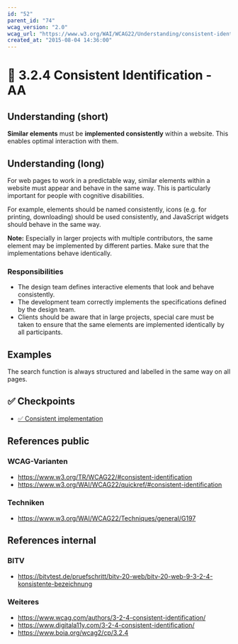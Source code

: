 ```yaml
---
id: "52"
parent_id: "74"
wcag_version: "2.0"
wcag_url: "https://www.w3.org/WAI/WCAG22/Understanding/consistent-identification.html"
created_at: "2015-08-04 14:36:00"
---
```


# 📜 3.2.4 Consistent Identification - AA

## Understanding (short)

**Similar elements** must be **implemented consistently** within a website. This enables optimal interaction with them.

## Understanding (long)

For web pages to work in a predictable way, similar elements within a website must appear and behave in the same way. This is particularly important for people with cognitive disabilities.

For example, elements should be named consistently, icons (e.g. for printing, downloading) should be used consistently, and JavaScript widgets should behave in the same way.

**Note:** Especially in larger projects with multiple contributors, the same element may be implemented by different parties. Make sure that the implementations behave identically.

### Responsibilities

- The design team defines interactive elements that look and behave consistently.
- The development team correctly implements the specifications defined by the design team.
- Clients should be aware that in large projects, special care must be taken to ensure that the same elements are implemented identically by all participants.

## Examples

The search function is always structured and labelled in the same way on all pages.

## ✅ Checkpoints

- [✅ Consistent implementation](consistent-implementation)

## References public

### WCAG-Varianten
- <https://www.w3.org/TR/WCAG22/#consistent-identification>
- <https://www.w3.org/WAI/WCAG22/quickref/#consistent-identification>

### Techniken
- <https://www.w3.org/WAI/WCAG22/Techniques/general/G197>

## References internal

### BITV
- <https://bitvtest.de/pruefschritt/bitv-20-web/bitv-20-web-9-3-2-4-konsistente-bezeichnung>

### Weiteres
- <https://www.wcag.com/authors/3-2-4-consistent-identification/>
- <https://www.digitala11y.com/3-2-4-consistent-identification/>
- <https://www.boia.org/wcag2/cp/3.2.4>
